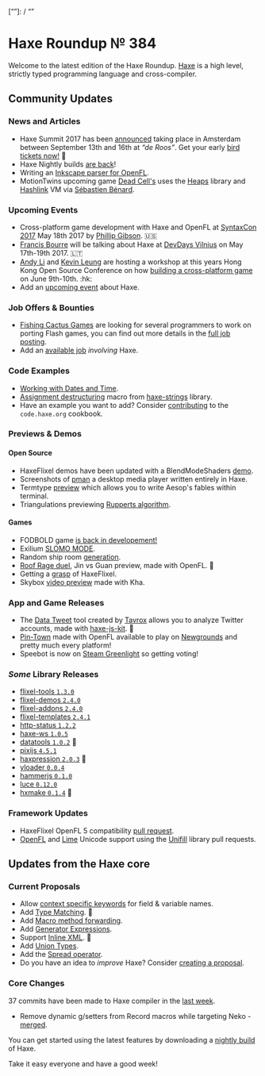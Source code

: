 [_template]: ../templates/roundup.html
[date]: / "2017-05-16 13:33:00"
[modified]: / "2017-05-16 14:30:00"
[published]: / "2017-05-16 14:30:00"
[description]: / "The latest news covering the Haxe community, featuring upcoming talks, the latest HaxeLib releases, game previews and lots more!"
[“”]: / “”

# Haxe Roundup № 384

Welcome to the latest edition of the Haxe Roundup. [Haxe](http://haxe.org/?utm_source=haxe.io) is a high level, strictly typed programming language and cross-compiler.

## Community Updates

### News and Articles

- Haxe Summit 2017 has been [announced](https://twitter.com/haxe_org/status/849702177039929344) taking place in Amsterdam between September 13th and 16th at _“de Roos”_. Get your early [bird tickets now!](http://summit.haxe.org/#tickets) :tada:
- Haxe Nightly builds [are back](https://twitter.com/francisbourre/status/862702808285491200)!
- Writing an [Inkscape parser for OpenFL](http://fierysquirrel.com/blog/2017/05/12/inkscape-parser-for-openfl-haxe/).
- MotionTwins upcoming game [Dead Cell's](http://store.steampowered.com/app/588650/Dead_Cells/) uses the [Heaps](https://github.com/HeapsIO/heaps) library and [Hashlink](http://hashlink.haxe.org/) VM via [Sébastien Bénard](https://twitter.com/deepnightfr/status/863752095194808321).
	
### Upcoming Events

- Cross-platform game development with Haxe and OpenFL at [SyntaxCon 2017](https://2017.syntaxcon.com/session/cross-platform-game-development-with-haxe-and-openfl/) May 18th 2017 by [Phillip Gibson](https://2017.syntaxcon.com/features/phillip-gibson-speaker-spotlight/). :us:
- [Francis Bourre](https://twitter.com/francisbourre) will be talking about Haxe at [DevDays Vilnius](http://devdays.lt/francis-bourre/) on May 17th-19th 2017. :lithuania:
- [Andy Li]( https://twitter.com/andy_li/) and [Kevin Leung](https://twitter.com/kevinresol) are hosting a workshop at this years Hong Kong Open Source Conference on how [building a cross-platform game](http://hkoscon.org/2017/topics/build-a-cross-platofrm-game-in-haxe/) on June 9th-10th. :hk:
- Add an [upcoming event](https://github.com/skial/haxe.io/labels/events) about Haxe.

### Job Offers & Bounties

- [Fishing Cactus Games](https://twitter.com/FishingCactus) are looking for several programmers to work on porting Flash games, you can find out more details in the [full job posting](http://emploi.afjv.com/emploi-jeux-video/EDEV610-11668).
- Add an [available job](https://github.com/skial/haxe.io/labels/jobs) _involving_ Haxe.

### Code Examples

- [Working with Dates and Time](http://code.haxe.org/category/beginner/date-time.html).
- [Assignment destructuring](https://github.com/vegardit/haxe-strings/blob/a5bad8ea097710eb7b1482412a8328231b32d95e/src/hx/strings/internal/Macros.hx#L124) macro from [haxe-strings](https://github.com/vegardit/haxe-strings/) library.
- Have an example you want to add? Consider [contributing](https://github.com/HaxeFoundation/code-cookbook#contributing-articles) to the `code.haxe.org` cookbook.

### Previews & Demos

#### Open Source

- HaxeFlixel demos have been updated with a BlendModeShaders [demo](https://twitter.com/HaxeFlixel/status/864153225280311296).
- Screenshots of [pman](https://twitter.com/ProgrammerRyan/status/862147162431397888) a desktop media player written entirely in Haxe.
- Termtype [preview](https://twitter.com/5Mixer/status/862259488299941888) which allows you to write Aesop's fables within terminal.
- Triangulations previewing [Rupperts algorithm](https://twitter.com/Nanjizal_net/status/862292754575085571).

#### Games
- FODBOLD game [is back in developement!](https://twitter.com/lewislepton/status/864177330251599874)
- Exilium [SLOMO MODE](https://twitter.com/5Mixer/status/862294098165735424).
- Random ship room [generation](https://twitter.com/Uhfgood/status/862345634308861952).
- [Roof Rage duel](https://twitter.com/early_melon/status/862480423993069569), Jin vs Guan preview, made with OpenFL. :star2: 
- Getting a [grasp](https://twitter.com/casualf0x/status/862676883913048064) of HaxeFlixel.
- Skybox [video preview](https://twitter.com/Hexvalues/status/863726012026302464) made with Kha.

### App and Game Releases

- The [Data Tweet](http://www.data-tweet.com/) tool created by [Tavrox](https://github.com/Tavrox?tab=repositories) allows you to analyze Twitter accounts, made with [haxe-js-kit](https://github.com/clemos/haxe-js-kit). :star2:
- [Pin-Town](https://www.pin-town.com/) made with OpenFL available to play on [Newgrounds](https://twitter.com/starburst997/status/862424810877571075) and pretty much every platform!
- Speebot is now on [Steam Greenlight](https://twitter.com/kircode/status/863673444000575488) so getting voting!

### _Some_ Library Releases

- [flixel-tools `1.3.0`](http://lib.haxe.org/p/flixel-tools)
- [flixel-demos `2.4.0`](http://lib.haxe.org/p/flixel-demos)
- [flixel-addons `2.4.0`](http://lib.haxe.org/p/flixel-addons)
- [flixel-templates `2.4.1`](http://lib.haxe.org/p/flixel-templates)
- [http-status `1.2.2`](http://lib.haxe.org/p/http-status)
- [haxe-ws `1.0.5`](http://lib.haxe.org/p/haxe-ws)
- [datatools `1.0.2`](http://lib.haxe.org/p/datatools) :star2: 
- [pixijs `4.5.1`](http://lib.haxe.org/p/pixijs)
- [haxpression `2.0.3`](http://lib.haxe.org/p/haxpression) :star2: 
- [yloader `0.0.4`](http://lib.haxe.org/p/yloader)
- [hammerjs `0.1.0`](http://lib.haxe.org/p/hammerjs)
- [luce `0.12.0`](http://lib.haxe.org/p/luce)
- [hxmake `0.1.4`](http://lib.haxe.org/p/hxmake) :star2:

### Framework Updates

- HaxeFlixel OpenFL 5 compatibility [pull request](https://mail.google.com/mail/u/1/#starred/15c02f07c4c28114).
- [OpenFL](https://github.com/openfl/openfl/pull/1565) and [Lime](https://github.com/openfl/lime/pull/980) Unicode support using the [Unifill](https://github.com/mandel59/unifill) library pull requests.

## Updates from the Haxe core

### Current Proposals

- Allow [context specific keywords](https://github.com/HaxeFoundation/haxe-evolution/issues/22) for field & variable names.
- Add [Type Matching](https://github.com/HaxeFoundation/haxe-evolution/pull/20). :star2:
- Add [Macro method forwarding](https://github.com/HaxeFoundation/haxe-evolution/pull/18).
- Add [Generator Expressions](https://github.com/HaxeFoundation/haxe-evolution/pull/15).
- Support [Inline XML](https://github.com/HaxeFoundation/haxe-evolution/pull/12). :star2:
- Add [Union Types](https://github.com/HaxeFoundation/haxe-evolution/pull/11).
- Add the [Spread operator](https://github.com/HaxeFoundation/haxe-evolution/pull/7).
- Do you have an idea to _improve_ Haxe? Consider [creating a proposal].

### Core Changes

37 commits have been made to Haxe compiler in the [last week].

- Remove dynamic g/setters from Record macros while targeting Neko - [merged](https://github.com/HaxeFoundation/record-macros/pull/9).

You can get started using the latest features by downloading a [nightly build] of Haxe.

Take it easy everyone and have a good week!

[last week]: https://github.com/issues?utf8=%E2%9C%93&q=closed%3A2017-05-09..2017-05-16+org%3Ahaxefoundation+is%3Aclosed+
[nightly build]: http://build.haxe.org
[creating a proposal]: https://github.com/HaxeFoundation/haxe-evolution
